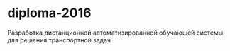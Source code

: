 # diploma-2016
Разработка дистанционной автоматизированной обучающей системы для решения транспортной задач
